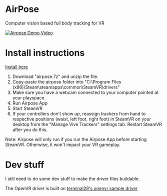 # AirPose
 Computer vision based full body tracking for VR
 
[![Airpose Demo Video](https://img.youtube.com/vi/b5pe5vCh3a8/0.jpg)](https://www.youtube.com/watch?v=b5pe5vCh3a8)


# Install instructions

[Install here](https://github.com/justinliang1020/AirPose/releases/download/v0.1/AirPose.7z)
1. Download "airpose.7z" and unzip the file.
2. Copy-paste the airpose folder into "C:\Program Files (x86)\Steam\steamapps\common\SteamVR\drivers"
3. Make sure you have a webcam connected to your computer pointed at your playspace.
4. Run Airpose App
5. Start SteamVR
6. If your controllers don't show up, reassign trackers from hand to respective positions (waist, left foot, right foot) in SteamVR on your desktop from the "Manage Vive Trackers" settings tab. Restart SteamVR after you do this.

Note: Airpose will only run if you run the Airpose App before starting SteamVR. Otherwise, it won't impact your VR gameplay.

# Dev stuff

I still need to do some dev stuff to make the driver files buildable.

The OpenVR driver is built on [terminal29's openvr sample driver](https://github.com/terminal29/Simple-OpenVR-Driver-Tutorial)
